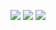 ![](https://img.shields.io/badge/day%20📅-24-blue)   	![](https://img.shields.io/badge/stars%20⭐-47-yellow)   	![](https://img.shields.io/badge/days%20completed-23-red)